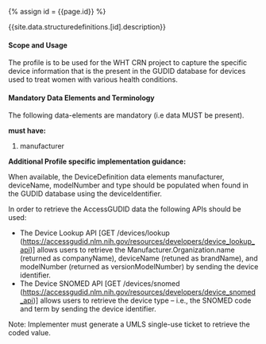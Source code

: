 
{% assign id = {{page.id}} %}

{{site.data.structuredefinitions.[id].description}}

#### Scope and Usage

The profile is to be used for the WHT CRN project to capture the specific device information that is the present in the GUDID database for devices used to treat women with various health conditions.

#### Mandatory Data Elements and Terminology

The following data-elements are mandatory (i.e data MUST be present).

**must have:**

1. manufacturer

**Additional Profile specific implementation guidance:**

When available, the DeviceDefinition data elements manufacturer, deviceName, modelNumber and type should be populated when found in the GUDID database using the deviceIdentifier. 

In order to retrieve the AccessGUDID data the following APIs should be used: 

* The Device Lookup API [GET /devices/lookup (https://accessgudid.nlm.nih.gov/resources/developers/device_lookup_api)] allows users to retrieve the Manufacturer.Organization.name (returned as companyName), deviceName (retuned as brandName), and modelNumber (returned as versionModelNumber) by sending the device identifier.
* The Device SNOMED API [GET /devices/snomed (https://accessgudid.nlm.nih.gov/resources/developers/device_snomed_api)] allows users to retrieve the device type – i.e., the SNOMED code and term by sending the device identifier.  

Note: Implementer must generate a UMLS single-use ticket to retrieve the coded value.

